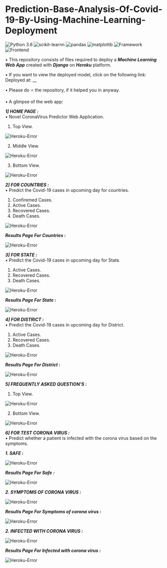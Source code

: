 # Prediction-Base-Analysis-Of-Covid-19-By-Using-Machine-Learning-Deployment

![Python 3.6](https://img.shields.io/badge/Python-3.6-brightgreen.svg) ![scikit-learnn](https://img.shields.io/badge/Library-Scikit_Learn-orange.svg) ![pandas](https://img.shields.io/badge/Library-Pandas-yellow.svg) ![matplotlib](https://img.shields.io/badge/Library-Matplotlib-orange.svg) ![Framework](https://img.shields.io/badge/Framework-Django-pink) ![Frontend](https://img.shields.io/badge/Frontend-HTML/CSS/JS-green)

• This repository consists of files required to deploy a ___Machine Learning Web App___ created with ___Django___ on ___Heroku___ platform.

• If you want to view the deployed model, click on the following link:<br />
Deployed at: __

• Please do ⭐ the repository, if it helped you in anyway.

• A glimpse of the web app:

_**1] HOME PAGE :**_<br />
• Novel CoronaVirus Predictor Web Application.

1. Top View.

![Heroku-Error](readme_resources/Corona_Predictor_1.png) 

2. Middle View.

![Heroku-Error](readme_resources/Corona_Predictor_2.png)

3. Bottom View.

![Heroku-Error](readme_resources/Corona_Predictor_3.png)

_**2] FOR COUNTRIES :**_<br />
• Predict the Covid-19 cases in upcoming day for countries.

1. Confiremed Cases.
2. Active Cases.
3. Recovered Cases.
4. Death Cases.

![Heroku-Error](readme_resources/Corona_Predictor_4.png)

_**Results Page For Countries :**_

![Heroku-Error](readme_resources/Corona_Predictor_5.png)

_**3] FOR STATE :**_<br />
• Predict the Covid-19 cases in upcoming day for State.

1. Active Cases.
2. Recovered Cases.
3. Death Cases.

![Heroku-Error](readme_resources/Corona_Predictor_6.png)

_**Results Page For State :**_

![Heroku-Error](readme_resources/Corona_Predictor_7.png)

_**4] FOR DISTRICT :**_<br />
• Predict the Covid-19 cases in upcoming day for District.

1. Active Cases.
2. Recovered Cases.
3. Death Cases.

![Heroku-Error](readme_resources/Corona_Predictor_8.png)

_**Results Page For District :**_

![Heroku-Error](readme_resources/Corona_Predictor_9.png)

_**5] FREQUENTLY ASKED QUESTION'S :**_<br />
1. Top View.

![Heroku-Error](readme_resources/Corona_Predictor_10.png)

2. Bottom View.

![Heroku-Error](readme_resources/Corona_Predictor_11.png)

_**6] FOR TEST CORONA VIRUS :**_<br />
• Predict whether a patient is infected with the corona virus based on the symptoms.

_**1. SAFE :**_

![Heroku-Error](readme_resources/Corona_Predictor_12.png)

_**Results Page For Safe :**_

![Heroku-Error](readme_resources/Corona_Predictor_13.png)

_**2. SYMPTOMS OF CORONA VIRUS :**_

![Heroku-Error](readme_resources/Corona_Predictor_14.png)

_**Results Page For Symptoms of corona virus :**_

![Heroku-Error](readme_resources/Corona_Predictor_15.png)

_**2. INFECTED WITH CORONA VIRUS :**_

![Heroku-Error](readme_resources/Corona_Predictor_16.png)

_**Results Page For Infected with corona virus :**_

![Heroku-Error](readme_resources/Corona_Predictor_17.png)



 
